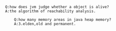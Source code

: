 	Q:how does jvm judge whether a object is alive?  
	A:the algorithm of reachability analysis. 

		Q:how many memory areas in java heap memory?  
		A:3.elden,old and permanent.